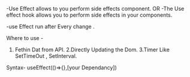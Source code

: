 -Use Effect allows to you perform side effects component.
                            OR
-The Use effect hook allows you to perform side effects in your components.

-use Effect run after Every change .

Where to use -
1. Fethin Dat from API.
2.Directly Updating the Dom.
3.Timer Like SetTimeOut , SetInterval.


Syntax-
 useEffect(()=>{},[your Dependancy])